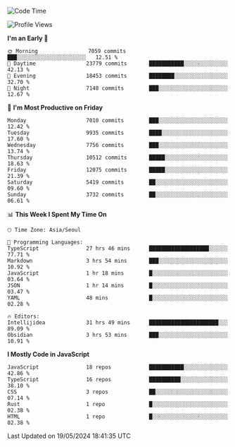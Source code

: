 <!--START_SECTION:waka-->
![Code Time](http://img.shields.io/badge/Code%20Time-6%2C083%20hrs%2021%20mins-blue)

![Profile Views](http://img.shields.io/badge/Profile%20Views-0-blue)

**I'm an Early 🐤** 

```text
🌞 Morning                7059 commits        ███░░░░░░░░░░░░░░░░░░░░░░   12.51 % 
🌆 Daytime                23779 commits       ███████████░░░░░░░░░░░░░░   42.13 % 
🌃 Evening                18453 commits       ████████░░░░░░░░░░░░░░░░░   32.70 % 
🌙 Night                  7148 commits        ███░░░░░░░░░░░░░░░░░░░░░░   12.67 % 
```
📅 **I'm Most Productive on Friday** 

```text
Monday                   7010 commits        ███░░░░░░░░░░░░░░░░░░░░░░   12.42 % 
Tuesday                  9935 commits        ████░░░░░░░░░░░░░░░░░░░░░   17.60 % 
Wednesday                7756 commits        ███░░░░░░░░░░░░░░░░░░░░░░   13.74 % 
Thursday                 10512 commits       █████░░░░░░░░░░░░░░░░░░░░   18.63 % 
Friday                   12075 commits       █████░░░░░░░░░░░░░░░░░░░░   21.39 % 
Saturday                 5419 commits        ██░░░░░░░░░░░░░░░░░░░░░░░   09.60 % 
Sunday                   3732 commits        ██░░░░░░░░░░░░░░░░░░░░░░░   06.61 % 
```


📊 **This Week I Spent My Time On** 

```text
🕑︎ Time Zone: Asia/Seoul

💬 Programming Languages: 
TypeScript               27 hrs 46 mins      ███████████████████░░░░░░   77.71 % 
Markdown                 3 hrs 54 mins       ███░░░░░░░░░░░░░░░░░░░░░░   10.92 % 
JavaScript               1 hr 18 mins        █░░░░░░░░░░░░░░░░░░░░░░░░   03.64 % 
JSON                     1 hr 14 mins        █░░░░░░░░░░░░░░░░░░░░░░░░   03.47 % 
YAML                     48 mins             █░░░░░░░░░░░░░░░░░░░░░░░░   02.28 % 

🔥 Editors: 
Intellijidea             31 hrs 49 mins      ██████████████████████░░░   89.09 % 
Obsidian                 3 hrs 53 mins       ███░░░░░░░░░░░░░░░░░░░░░░   10.91 % 
```

**I Mostly Code in JavaScript** 

```text
JavaScript               18 repos            ███████████░░░░░░░░░░░░░░   42.86 % 
TypeScript               16 repos            ██████████░░░░░░░░░░░░░░░   38.10 % 
CSS                      3 repos             ██░░░░░░░░░░░░░░░░░░░░░░░   07.14 % 
Rust                     1 repo              █░░░░░░░░░░░░░░░░░░░░░░░░   02.38 % 
HTML                     1 repo              █░░░░░░░░░░░░░░░░░░░░░░░░   02.38 % 
```




 Last Updated on 19/05/2024 18:41:35 UTC
<!--END_SECTION:waka-->
